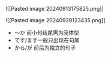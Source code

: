 

![[Pasted image 20240913175825.png]]

![[Pasted image 20240928123435.png]]



- ～か 前小句结尾需为简体型
- です/ます一般只出现在句尾
- から/が 前后为独立的句子
